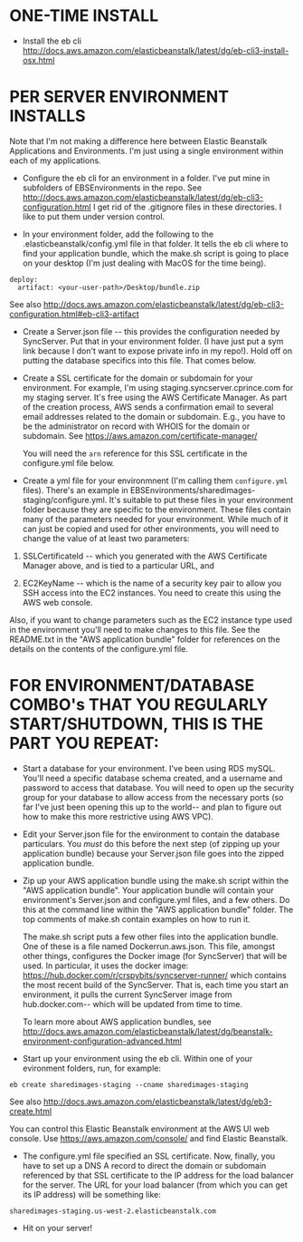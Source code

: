 ONE-TIME INSTALL
================

* Install the eb cli
	http://docs.aws.amazon.com/elasticbeanstalk/latest/dg/eb-cli3-install-osx.html

PER SERVER ENVIRONMENT INSTALLS
===============================

  Note that I'm not making a difference here between Elastic Beanstalk Applications and Environments. I'm just using a single environment within each of my applications.

* Configure the eb cli for an environment in a folder. I've put mine in subfolders of EBSEnvironments in the repo. See http://docs.aws.amazon.com/elasticbeanstalk/latest/dg/eb-cli3-configuration.html
I get rid of the .gitignore files in these directories. I  like to put them under version control.

* In your environment folder, add the following to the .elasticbeanstalk/config.yml file in that folder. It tells the eb cli where to find your application bundle, which the make.sh script is going to place on your desktop (I'm just dealing with MacOS for the time being).

```
deploy:
  artifact: <your-user-path>/Desktop/bundle.zip
```

  See also http://docs.aws.amazon.com/elasticbeanstalk/latest/dg/eb-cli3-configuration.html#eb-cli3-artifact

* Create a Server.json file -- this provides the configuration needed by SyncServer. Put that in your environment folder. (I have just put a sym link because I don't want to expose private info in my repo!). Hold off on putting the database specifics into this file. That comes below.

* Create a SSL certificate for the domain or subdomain for your environment. For example, I'm using staging.syncserver.cprince.com for my staging server. It's free using the AWS Certificate Manager. As part of the creation process, AWS sends a confirmation email to several email addresses related to the domain or subdomain. E.g., you have to be the administrator on record with WHOIS for the domain or subdomain. See https://aws.amazon.com/certificate-manager/

  You will need the `arn` reference for this SSL certificate in the configure.yml file below.

* Create a yml file for your environmnent (I'm calling them `configure.yml` files). There's an example in EBSEnvironments/sharedimages-staging/configure.yml. It's suitable to put these files in your environment folder because they are specific to the environment. These files contain many of the parameters needed for your environment. While much of it can just be copied and used for other environments, you will need to change the value of at least two parameters:

1. SSLCertificateId -- which you generated with the AWS Certificate Manager above, and is tied to a particular URL, and 

2. EC2KeyName -- which is the name of a security key pair to allow you SSH access into the EC2 instances. You need to create this using the AWS web console.
    
  Also, if you want to change parameters such as the EC2 instance type used in the environment you'll need to make changes to this file. See the README.txt in the "AWS application bundle" folder for references on the details on the contents of the configure.yml file.

FOR ENVIRONMENT/DATABASE COMBO's THAT YOU REGULARLY START/SHUTDOWN, THIS IS THE PART YOU REPEAT:
================================================================================================

* Start a database for your environment. I've been using RDS mySQL. You'll need a specific database schema created, and a username and password to access that database. You will need to open up the security group for your database to allow access from the necessary ports (so far I've just been opening this up to the world-- and plan to figure out how to make this more restrictive using AWS VPC).

* Edit your Server.json file for the environment to contain the database particulars. You *must* do this before the next step (of zipping up your application bundle) because your Server.json file goes into the zipped application bundle.

* Zip up your AWS application bundle using the make.sh script within the "AWS application bundle". Your application bundle will contain your environment's Server.json and configure.yml files, and a few others. Do this at the command line within the "AWS application bundle" folder. The top comments of make.sh contain examples on how to run it.

  The make.sh script puts a few other files into the application bundle. One of these is a file named Dockerrun.aws.json. This file, amongst other things, configures the Docker image (for SyncServer) that will be used. In particular, it uses the docker image: https://hub.docker.com/r/crspybits/syncserver-runner/ which contains the most recent build of the SyncServer. That is, each time you start an environment, it pulls the current SyncServer image from hub.docker.com-- which will be updated from time to time.

  To learn more about AWS application bundles, see http://docs.aws.amazon.com/elasticbeanstalk/latest/dg/beanstalk-environment-configuration-advanced.html

* Start up your environment using the eb cli. Within one of your evironment folders, run, for example:

```
eb create sharedimages-staging --cname sharedimages-staging
```

  See also http://docs.aws.amazon.com/elasticbeanstalk/latest/dg/eb3-create.html

  You can control this Elastic Beanstalk environment at the AWS UI web console. Use https://aws.amazon.com/console/ and find Elastic Beanstalk.

* The configure.yml file specified an SSL certificate. Now, finally, you have to set up a DNS A record to direct the domain or subdomain referenced by that SSL certificate to the IP address for the load balancer for the server. The URL for your load balancer (from which you can get its IP address) will be something like:

```
sharedimages-staging.us-west-2.elasticbeanstalk.com
```

* Hit on your server!
